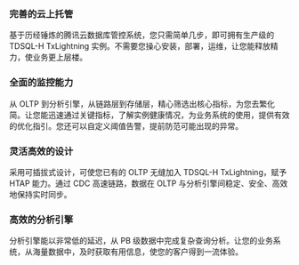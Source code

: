 
### 完善的云上托管
基于历经锤炼的腾讯云数据库管控系统，您只需简单几步，即可拥有生产级的 TDSQL-H TxLightning 实例。不需要您操心安装，部署，运维，让您能释放精力，使业务更上层楼。

### 全面的监控能力
从 OLTP 到分析引擎，从链路层到存储层，精心筛选出核心指标，为您去繁化简。让您能迅速通过关键指标，了解实例健康情况，为业务系统的使用，提供有效的优化指引。您还可以自定义阈值告警，提前防范可能出现的异常。

### 灵活高效的设计
采用可插拔式设计，可使您已有的 OLTP 无缝加入 TDSQL-H TxLightning，赋予 HTAP 能力。通过 CDC 高速链路，数据在 OLTP 与分析引擎间稳定、安全、高效地保持实时同步。

### 高效的分析引擎
分析引擎能以非常低的延迟，从 PB 级数据中完成复杂查询分析。让您的业务系统，从海量数据中，及时获取有用信息，使您的客户得到一流体验。

